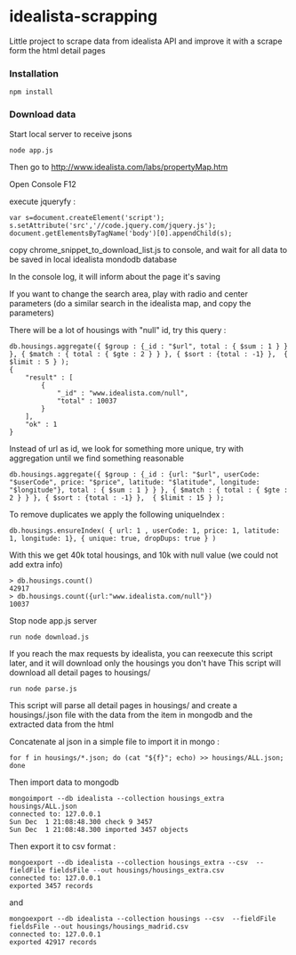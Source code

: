 idealista-scrapping
===================

Little project to scrape data from idealista API and improve it with a scrape form the html detail pages

### Installation

```
npm install
```

### Download data

Start local server to receive jsons
```
node app.js
```

Then go to http://www.idealista.com/labs/propertyMap.htm

Open Console F12

execute jqueryfy : 
```
var s=document.createElement('script');
s.setAttribute('src','//code.jquery.com/jquery.js');
document.getElementsByTagName('body')[0].appendChild(s);
```

copy chrome_snippet_to_download_list.js to console, and wait for all data to be saved in local idealista mondodb database

In the console log, it will inform about the page it's saving 

If you want to change the search area, play with radio and center parameters (do a similar search in the idealista map, and copy the parameters)

There will be a lot of housings with "null" id, try this query :
```
db.housings.aggregate({ $group : {_id : "$url", total : { $sum : 1 } } }, { $match : { total : { $gte : 2 } } }, { $sort : {total : -1} },  { $limit : 5 } );
{
	"result" : [
		{
			"_id" : "www.idealista.com/null",
			"total" : 10037
		}
	],
	"ok" : 1
}
```
Instead of url as id, we look for something more unique, try with aggregation until we find something reasonable
```
db.housings.aggregate({ $group : {_id : {url: "$url", userCode: "$userCode", price: "$price", latitude: "$latitude", longitude: "$longitude"}, total : { $sum : 1 } } }, { $match : { total : { $gte : 2 } } }, { $sort : {total : -1} },  { $limit : 15 } );
```

To remove duplicates we apply the following uniqueIndex :
```
db.housings.ensureIndex( { url: 1 , userCode: 1, price: 1, latitude: 1, longitude: 1}, { unique: true, dropDups: true } )
```

With this we get 40k total housings, and 10k with null value (we could not add extra info)
```
> db.housings.count()
42917
> db.housings.count({url:"www.idealista.com/null"})
10037
```

Stop node app.js server
```
run node download.js
```

If you reach the max requests by idealista, you can reexecute this script later, and it will download only the housings you don't have
This script will download all detail pages to housings/<id>
```
run node parse.js
```
This script will parse all detail pages in housings/<id> and create a housings/<id>.json file with the data from the item in mongodb and the extracted data from the html

Concatenate al json in a simple file to import it in mongo : 
```
for f in housings/*.json; do (cat "${f}"; echo) >> housings/ALL.json; done
```

Then import data to mongodb
```
mongoimport --db idealista --collection housings_extra housings/ALL.json 
connected to: 127.0.0.1
Sun Dec  1 21:08:48.300 check 9 3457
Sun Dec  1 21:08:48.300 imported 3457 objects
```

Then export it to csv format : 
```
mongoexport --db idealista --collection housings_extra --csv  --fieldFile fieldsFile --out housings/housings_extra.csv 
connected to: 127.0.0.1
exported 3457 records
```
and
```
mongoexport --db idealista --collection housings --csv  --fieldFile fieldsFile --out housings/housings_madrid.csv 
connected to: 127.0.0.1
exported 42917 records
```	



